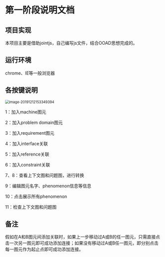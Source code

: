 # 第一阶段说明文档

## 项目实现

本项目主要是借助jointjs，自己编写js文件，结合OOAD思想完成的。

## 运行环境

chrome、IE等一般浏览器

## 各按键说明

<img src="C:\Users\DELL\AppData\Roaming\Typora\typora-user-images\image-20191212153349394.png" alt="image-20191212153349394" style="zoom:80%;" />

1：加入machine图元

2：加入problem domain图元

3：加入requirement图元

4：加入interface关联

5：加入reference关联

6：加入constraint关联

7、8：查看上下文图和问题图，进行转换

9：编辑图元名字、phenomenon信息等信息

10：点击展示所有phenomenon

11：检查上下文图和问题图

## 备注

假如在A和B图元间添加关联时，如果上一步移动过A或B的任一图元，只需直接点击一次另一图元即可成功添加连接；如果没有移动过A或B任一图元，即分别点击每一图元作为起止点即可成功添加连接。